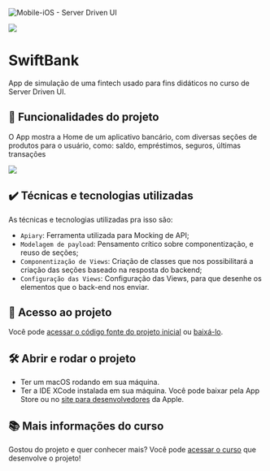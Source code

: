 
![Mobile-iOS - Server Driven UI](https://github.com/AndriuCoelho/ios-server-driven-swift-bank/assets/7536739/e5fe375d-6e78-4778-85db-4828a1d161b0)


![](https://img.shields.io/github/license/alura-cursos/android-com-kotlin-personalizando-ui)

# SwiftBank

App de simulação de uma fintech usado para fins didáticos no curso de Server Driven UI.

## 🔨 Funcionalidades do projeto

O App mostra a Home de um aplicativo bancário, com diversas seções de produtos para o usuário, como: saldo, empréstimos, seguros, últimas transações

![](img/amostra.gif)

## ✔️ Técnicas e tecnologias utilizadas

As técnicas e tecnologias utilizadas pra isso são:

- `Apiary`: Ferramenta utilizada para Mocking de API;
- `Modelagem de payload`: Pensamento crítico sobre componentização, e reuso de seções;
- `Componentização de Views`: Criação de classes que nos possibilitará a criação das seções baseado na resposta do backend;
- `Configuração das Views`: Configuração das Views, para que desenhe os elementos que o back-end nos enviar.


## 📁 Acesso ao projeto

Você pode [acessar o código fonte do projeto inicial](https://github.com/alura-cursos/android-com-kotlin-personalizando-ui/tree/projeto-inicial) ou [baixá-lo](https://github.com/alura-cursos/android-com-kotlin-personalizando-ui/archive/refs/heads/projeto-inicial.zip).

## 🛠️ Abrir e rodar o projeto

- Ter um macOS rodando em sua máquina.
- Ter a IDE XCode instalada em sua máquina. Você pode baixar pela App Store ou no [site para desenvolvedores](https://developer.apple.com/download/all/) da Apple.

## 📚 Mais informações do curso

Gostou do projeto e quer conhecer mais? Você pode [acessar o curso](https://cursos.alura.com.br/course/layouts-complexos-com-colecoes) que desenvolve o projeto!
